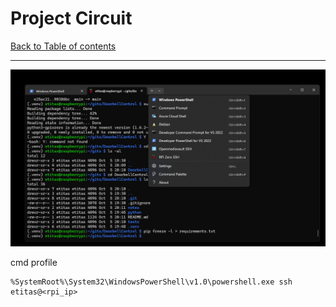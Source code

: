 # Project Circuit
[Back to Table of contents](0_index.md)
___
![Terminal](images/terminal.png)

cmd profile
```
%SystemRoot%\System32\WindowsPowerShell\v1.0\powershell.exe ssh etitas@<rpi_ip>
```